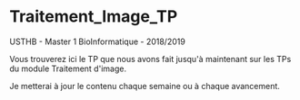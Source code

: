# Traitement_Image_TP
USTHB - Master 1 BioInformatique - 2018/2019



Vous trouverez ici le TP que nous avons fait jusqu'à maintenant sur les TPs du module Traitement d'image.

Je metterai à jour le contenu chaque semaine ou à chaque avancement.
